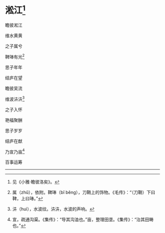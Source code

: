   

# 淞江[^1]

瞻彼淞江

维水黄黄

之子属兮

鞞琫有光[^2]

思子年年

结庐在望

瞻彼吴流

维波泋泋[^3]

之子入怀

艳福聚酬

思子岁岁

结庐在猷

乃宣乃亩[^4]

百事运筹

* * *

[^1]: 见《小雅·瞻彼洛矣》。
[^2]: 属（zhǔ），依附。鞞琫（bǐ běng），刀鞘上的饰物。《毛传》：“（刀鞘）下曰鞞，上曰琫。”
[^3]: 泋（huì），水波纹。泋泋，水波的声响。
[^4]: 宣，疏通沟渠。《集传》：“导其沟洫也。”亩，整理田垄。《集传》：“治其田畴也。”